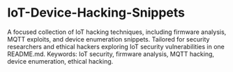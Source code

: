 # IoT-Device-Hacking-Snippets
A focused collection of IoT hacking techniques, including firmware analysis, MQTT exploits, and device enumeration snippets. Tailored for security researchers and ethical hackers exploring IoT security vulnerabilities in one README.md. Keywords: IoT security, firmware analysis, MQTT hacking, device enumeration, ethical hacking.
